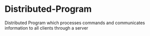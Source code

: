 # Distributed-Program
Distributed Program which processes commands and communicates information to all clients through a server
